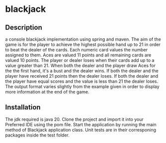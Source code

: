 # blackjack
## Description
a console blackjack implementation using spring and maven.
The aim of the game is for the player to achieve the highest possible hand up to 21 in order to beat the dealer of the cards.
Each numeric card values the number assigned to them.
Aces are valued 11 points and all remaining cards are valued 10 points.
The player or dealer loses when their cards add up to a value greater than 21.
When both the dealer and the player draw  Aces for the the first hand, it's a bust and the dealer wins.
If both the dealer and the player have received 21 points then the dealer loses.
If both the dealer and the player have equal scores and the value is less than 21 the dealer loses.
The output format varies slightly from the example given in order to display more information at the end of the game.
## Installation
The jdk required is java 20.
Clone the project and import it into your Preferred IDE using the pom file.
Start the application by running the main method of Blackjack application class.
Unit tests are in their corresponing packages inside the test folder.
